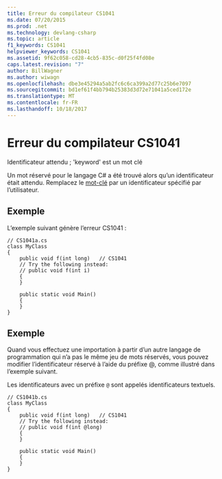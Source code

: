 ```yaml
---
title: Erreur du compilateur CS1041
ms.date: 07/20/2015
ms.prod: .net
ms.technology: devlang-csharp
ms.topic: article
f1_keywords: CS1041
helpviewer_keywords: CS1041
ms.assetid: 9f62c058-cd28-4cb5-835c-d0f25f4fd08e
caps.latest.revision: "7"
author: BillWagner
ms.author: wiwagn
ms.openlocfilehash: dbe3e45294a5ab2fc6c6ca399a2d77c25b6e7097
ms.sourcegitcommit: bd1ef61f4bb794b25383d3d72e71041a5ced172e
ms.translationtype: MT
ms.contentlocale: fr-FR
ms.lasthandoff: 10/18/2017
---
```

# <a name="compiler-error-cs1041"></a>Erreur du compilateur CS1041
Identificateur attendu ; 'keyword' est un mot clé  
  
 Un mot réservé pour le langage C# a été trouvé alors qu’un identificateur était attendu. Remplacez le [mot-clé](../../csharp/language-reference/keywords/index.md) par un identificateur spécifié par l’utilisateur.  
  
## <a name="example"></a>Exemple  
 L’exemple suivant génère l’erreur CS1041 :  
  
```  
// CS1041a.cs  
class MyClass  
{  
    public void f(int long)   // CS1041  
    // Try the following instead:  
    // public void f(int i)  
    {  
    }  
  
    public static void Main()  
    {  
    }  
}  
```  
  
## <a name="example"></a>Exemple  
 Quand vous effectuez une importation à partir d’un autre langage de programmation qui n’a pas le même jeu de mots réservés, vous pouvez modifier l’identificateur réservé à l’aide du préfixe @, comme illustré dans l’exemple suivant.  
  
 Les identificateurs avec un préfixe `@` sont appelés identificateurs textuels.  
  
```  
// CS1041b.cs  
class MyClass  
{  
    public void f(int long)   // CS1041  
    // Try the following instead:  
    // public void f(int @long)  
    {  
    }  
  
    public static void Main()  
    {  
    }  
}  
```
